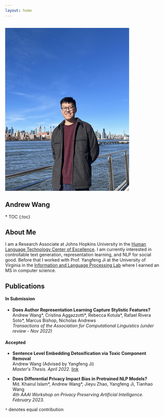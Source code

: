 ```yaml
---
layout: home
---
```


<nav class="toc" markdown="1">
<br>
<img src="pictures/IMG_2504.jpg" width="400">
<h1>Andrew Wang</h1>
* TOC
{:toc}
</nav>

About Me
--------

I am a Research Associate at Johns Hopkins University in the [Human Language Technology Center of Excellence](https://hltcoe.jhu.edu/). I am currently interested in controllable text generation, representation learning, and NLP for social good. Before that I worked with Prof. Yangfeng Ji at the University of Virginia in the [Information and Language Processing Lab](https://uvanlp.org/) where I earned an MS in computer science.  

Publications
------------

#### In Submission
- **Does Author Representation Learning Capture Stylistic Features?**  
Andrew Wang\*, Cristina Aggazzotti\*, Rebecca Kotula\*, Rafael Rivera Soto\*, Marcus Bishop, Nicholas Andrews   
*Transactions of the Association for Computational Linguistics (under review - Nov 2022)*  

#### Accepted

- **Sentence Level Embedding Detoxification via Toxic Component Removal**  
Andrew Wang (Advised by Yangfeng Ji)  
*Master's Thesis. April 2022.*
[link](https://doi.org/10.18130/5pch-v272)

- **Does Differential Privacy Impact Bias in Pretrained NLP Models?**  
Md. Khairul Islam\*, Andrew Wang\*, Jieyu Zhao, Yangfeng Ji, Tianhao Wang  
*4th AAAI Workshop on Privacy Preserving Artificial Intelligence. February 2023.* 

`*` denotes equal contribution

